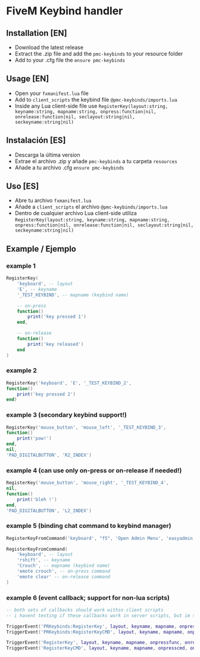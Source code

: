 
# FiveM Keybind handler

## Installation [EN]
- Download the latest release
- Extract the .zip file and add the `pmc-keybinds` to your resource folder
- Add to your .cfg file the `ensure pmc-keybinds`

## Usage [EN]
- Open your `fxmanifest.lua` file
- Add to `client_scripts` the keybind file `@pmc-keybinds/imports.lua`
- Inside any Lua client-side file use `RegisterKey(layout:string, keyname:string, mapname:string, onpress:function|nil, onrelease:function|nil, seclayout:string|nil, seckeyname:string|nil)`

## Instalación [ES]
- Descarga la última version
- Extrae el archivo .zip y añade `pmc-keybinds` a tu carpeta `resources`
- Añade a tu archivo .cfg `ensure pmc-keybinds`

## Uso [ES]
- Abre tu archivo `fxmanifest.lua`
- Añade a `client_scripts` el archivo `@pmc-keybinds/imports.lua`
- Dentro de cualquier archivo Lua client-side utiliza `RegisterKey(layout:string, keyname:string, mapname:string, onpress:function|nil, onrelease:function|nil, seclayout:string|nil, seckeyname:string|nil)`

## Example / Ejemplo
### example 1
```lua
RegisterKey(
    'keyboard', -- layout
    'E', -- keyname
    '_TEST_KEYBIND', -- mapname (keybind name)

    -- on-press
    function()
        print('key pressed 1')
    end,

    -- on-release
    function()
        print('key released')
    end
)
```
### example 2
```lua
RegisterKey('keyboard', 'E', '_TEST_KEYBIND_2',
function()
    print('key pressed 2')
end)
```
### example 3 (secondary keybind support!)
```lua
RegisterKey('mouse_button', 'mouse_left', '_TEST_KEYBIND_3',
function()
    print('pow!')
end,
nil,
'PAD_DIGITALBUTTON', 'R2_INDEX')
```
### example 4 (can use only on-press or on-release if needed!)
```lua
RegisterKey('mouse_button', 'mouse_right', '_TEST_KEYBIND_4',
nil,
function()
    print('bleh !')
end,
'PAD_DIGITALBUTTON', 'L2_INDEX')
```
### example 5 (binding chat command to keybind manager)
```lua
RegisterKeyFromCommand('keyboard', "f5", 'Open Admin Menu', 'easyadmin')

RegisterKeyFromCommand(
    'keyboard', -- layout
    'rshift', -- keyname
    'Crouch', -- mapname (keybind name)
    'emote crouch', -- on-press command
    'emote clear' -- on-release command
)
```
### example 6 (event callback; support for non-lua scripts)
```lua
-- both sets of callbacks should work within client scripts
-- i havent testing if these callbacks work in server scripts, but im sure they will throw many errors / not work

TriggerEvent('PRKeybinds:RegisterKey', layout, keyname, mapname, onpressfunc, onreleasefunc, seclayout, seckeyname)
TriggerEvent('PRKeybinds:RegisterKeyCMD', layout, keyname, mapname, onpresscmd, onreleasecmd, seclayout, seckeyname)

TriggerEvent('RegisterKey', layout, keyname, mapname, onpressfunc, onreleasefunc, seclayout, seckeyname)
TriggerEvent('RegisterKeyCMD', layout, keyname, mapname, onpresscmd, onreleasecmd, seclayout, seckeyname)
```
